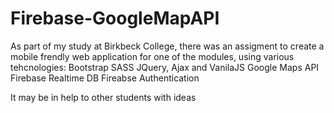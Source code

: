 # Firebase-GoogleMapAPI
 
As part of my study at Birkbeck College, there was an assigment to create a mobile frendly web application for one of the modules, using various tehcnologies:
  Bootstrap SASS
  JQuery, Ajax and VanilaJS
  Google Maps API
  Firebase Realtime DB 
  Fireabse Authentication
  
  It may be in help to other students with ideas
